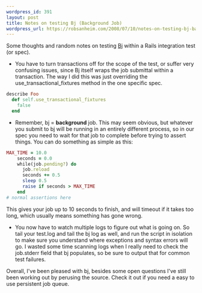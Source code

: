 ```yaml
--- 
wordpress_id: 391
layout: post
title: Notes on testing Bj (Background Job)
wordpress_url: https://robsanheim.com/2008/07/10/notes-on-testing-bj-background-job/
---
```

Some thoughts and random notes on testing <a href="https://codeforpeople.rubyforge.org/svn/bj/trunk/README">Bj</a> within a Rails integration test (or spec).

* You have to turn transactions off for the scope of the test, or suffer very confusing issues, since Bj itself wraps the job submittal within a transaction.  The way I did this was just overriding the use_transactional_fixtures method in the one specific spec.

```ruby
describe Foo
  def self.use_transactional_fixtures
    false
  end
```

* Remember, bj = **background** job.  This may seem obvious, but whatever you submit to bj will be running in an entirely different process, so in our spec you need to wait for that job to complete before trying to assert things.  You can do something as simple as this:

```ruby
MAX_TIME = 10.0
    seconds = 0.0
    while(job.pending?) do
      job.reload
      seconds += 0.5
      sleep 0.5
      raise if seconds > MAX_TIME
    end
# normal assertions here
```

This gives your job up to 10 seconds to finish, and will timeout if it takes too long, which usually means something has gone wrong.

* You now have to watch multiple logs to figure out what is going on.  So tail your test.log and tail the bj log as well, and run the script in isolation to make sure you understand where exceptions and syntax errors will go.  I wasted some time scanning logs when I really need to check the job.stderr field that bj populates, so be sure to output that for common test failures.</li></ul>

Overall, I've been pleased with bj, besides some open questions I've still been working out by perusing the source.  Check it out if you need a easy to use persistent job queue.
